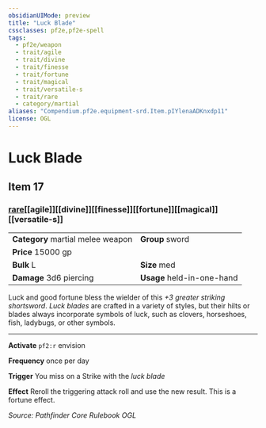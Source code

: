 ```yaml
---
obsidianUIMode: preview
title: "Luck Blade"
cssclasses: pf2e,pf2e-spell
tags:
  - pf2e/weapon
  - trait/agile
  - trait/divine
  - trait/finesse
  - trait/fortune
  - trait/magical
  - trait/versatile-s
  - trait/rare
  - category/martial
aliases: "Compendium.pf2e.equipment-srd.Item.pIYlenaADKnxdp11"
license: OGL
---
```

# Luck Blade
## Item 17
### [rare](rare "Rare Rarity Trait")[[agile]][[divine]][[finesse]][[fortune]][[magical]][[versatile-s]]

|  |  |
| -- | -- |
| **Category** martial melee weapon | **Group** sword |
| **Price** 15000 gp |  |
| **Bulk** L | **Size** med |
| **Damage** 3d6 piercing  | **Usage** held-in-one-hand |



Luck and good fortune bless the wielder of this _+3 greater striking shortsword_. _Luck blades_ are crafted in a variety of styles, but their hilts or blades always incorporate symbols of luck, such as clovers, horseshoes, fish, ladybugs, or other symbols.

* * *

**Activate** `pf2:r` envision

**Frequency** once per day

**Trigger** You miss on a Strike with the _luck blade_

**Effect** Reroll the triggering attack roll and use the new result. This is a fortune effect.

*Source: Pathfinder Core Rulebook*
*OGL*